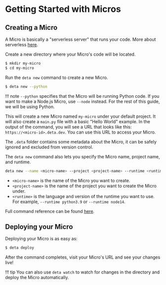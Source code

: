 # Getting Started with Micros

## Creating a Micro
A Micro is basically a "serverless server" that runs your code. More about serverless [here](/#what-is-serverless).

Create a new directory where your Micro's code will be located.
```bash
$ mkdir my-micro
$ cd my-micro
```

Run the `deta new` command to create a new Micro.
```bash
$ deta new --python
```

!!! note
    `--python` specifies that the Micro will be running Python code. If you want to make a Node.js Micro, use `--node` instead.
    For the rest of this guide, we will be using Python.

This will create a new Micro named `my-micro` under your default project. It will also create a `main.py` file with a basic "Hello World" example.
In the output of the command, you will see a URL that looks like this: `https://<micro-id>.deta.dev`. You can use this URL to access your Micro.

The `.deta` folder contains some metadata about the Micro, it can be safely ignored and excluded from version control.

The `deta new` command also lets you specify the Micro name, project name, and runtime.
```bash
deta new --name <micro-name> --project <project-name> --runtime <runtime>
```

- `<micro-name>` is the name of the Micro you want to create.
- `<project-name>` is the name of the project you want to create the Micro under.
- `<runtime>` is the language and version of the runtime you want to use. For example, `--runtime python3.9` or `--runtime node14`.

Full command reference can be found [here](https://docs.deta.sh/docs/cli/commands#deta-new).

## Deploying your Micro
Deploying your Micro is as easy as:
```bash
$ deta deploy
```

After the command completes, visit your Micro's URL and see your changes live!

!!! tip
    You can also use `deta watch` to watch for changes in the directory and deploy the Micro automatically.
